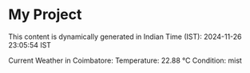 # My Project

This content is dynamically generated in Indian Time (IST): 2024-11-26 23:05:54 IST


Current Weather in Coimbatore:
Temperature: 22.88 °C
Condition: mist
